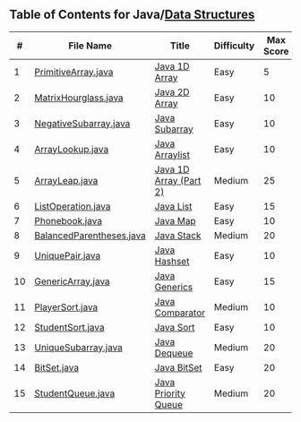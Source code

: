## Table of Contents for Java/[Data Structures](https://www.hackerrank.com/domains/java?filters%5Bsubdomains%5D%5B%5D=java-data-structure)

| #  | File Name                                            | Title                    | Difficulty | Max Score |
| -- | ---------------------------------------------------- | ------------------------ | ---------- | --------- |
| 1  | [PrimitiveArray.java](PrimitiveArray.java)           | [Java 1D Array]          | Easy       | 5         |
| 2  | [MatrixHourglass.java](MatrixHourglass.java)         | [Java 2D Array]          | Easy       | 10        |
| 3  | [NegativeSubarray.java](NegativeSubarray.java)       | [Java Subarray]          | Easy       | 10        |
| 4  | [ArrayLookup.java](ArrayLookup.java)                 | [Java Arraylist]         | Easy       | 10        |
| 5  | [ArrayLeap.java](ArrayLeap.java)                     | [Java 1D Array (Part 2)] | Medium     | 25        |
| 6  | [ListOperation.java](ListOperation.java)             | [Java List]              | Easy       | 15        |
| 7  | [Phonebook.java](Phonebook.java)                     | [Java Map]               | Easy       | 10        |
| 8  | [BalancedParentheses.java](BalancedParentheses.java) | [Java Stack]             | Medium     | 20        |
| 9  | [UniquePair.java](UniquePair.java)                   | [Java Hashset]           | Easy       | 10        |
| 10 | [GenericArray.java](GenericArray.java)               | [Java Generics]          | Easy       | 15        |
| 11 | [PlayerSort.java](PlayerSort.java)                   | [Java Comparator]        | Medium     | 10        |
| 12 | [StudentSort.java](StudentSort.java)                 | [Java Sort]              | Easy       | 10        |
| 13 | [UniqueSubarray.java](UniqueSubarray.java)           | [Java Dequeue]           | Medium     | 20        |
| 14 | [BitSet.java](BitSet.java)                           | [Java BitSet]            | Easy       | 20        |
| 15 | [StudentQueue.java](StudentQueue.java)               | [Java Priority Queue]    | Medium     | 20        |

[Java 1D Array]: https://www.hackerrank.com/challenges/java-1d-array-introduction/problem
[Java 2D Array]: https://www.hackerrank.com/challenges/java-2d-array/problem
[Java Subarray]: https://www.hackerrank.com/challenges/java-negative-subarray/problem
[Java Arraylist]: https://www.hackerrank.com/challenges/java-arraylist/problem
[Java 1D Array (Part 2)]: https://www.hackerrank.com/challenges/java-1d-array/problem
[Java List]: https://www.hackerrank.com/challenges/java-list/problem
[Java Map]: https://www.hackerrank.com/challenges/phone-book/problem
[Java Stack]: https://www.hackerrank.com/challenges/java-stack/problem
[Java Hashset]: https://www.hackerrank.com/challenges/java-hashset/problem
[Java Generics]: https://www.hackerrank.com/challenges/java-generics/problem
[Java Comparator]: https://www.hackerrank.com/challenges/java-comparator/problem
[Java Sort]: https://www.hackerrank.com/challenges/java-sort/problem
[Java Dequeue]: https://www.hackerrank.com/challenges/java-dequeue/problem
[Java BitSet]: https://www.hackerrank.com/challenges/java-bitset/problem
[Java Priority Queue]: https://www.hackerrank.com/challenges/java-priority-queue/problem
